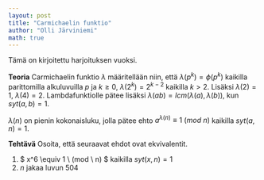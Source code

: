 ```yaml
---
layout: post
title: "Carmichaelin funktio"
author: "Olli Järviniemi"
math: true
---
```


Tämä on kirjoitettu harjoituksen vuoksi.

**Teoria**
Carmichaelin funktio $\lambda$ määritellään niin, että $\lambda (p^k) = \phi(p^k)$ kaikilla parittomilla alkuluvuilla $p$ ja $k \ge 0$, $\lambda (2^k) = 2^{k-2}$ kaikilla $k > 2$. Lisäksi $\lambda (2) = 1$, $\lambda (4) = 2$. Lambdafunktiolle pätee lisäksi $\lambda (ab) = lcm(\lambda (a), \lambda (b))$, kun $syt(a, b) = 1$.

$\lambda (n)$ on pienin kokonaisluku, jolla pätee ehto $a^{\lambda(n)} \equiv 1 \ (mod \ n)$ kaikilla $syt(a, n) = 1$.

**Tehtävä**
Osoita, että seuraavat ehdot ovat ekvivalentit.
1. $ x^6 \equiv 1 \ (mod \ n) $ kaikilla $syt(x, n) = 1$
2. $n$ jakaa luvun $504$

